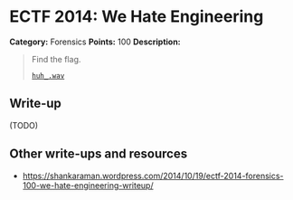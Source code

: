 # ECTF 2014: We Hate Engineering

**Category:** Forensics
**Points:** 100
**Description:**

> Find the flag.
>
> [`huh_.wav`](huh_.wav)

## Write-up

(TODO)

## Other write-ups and resources

* <https://shankaraman.wordpress.com/2014/10/19/ectf-2014-forensics-100-we-hate-engineering-writeup/>
